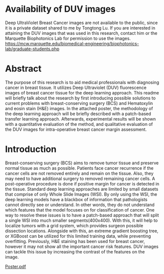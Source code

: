 # Availability of DUV images
Deep UltraViolet Breast Cancer images are not available to the public, since it is a private dataset shared to me by Tongtong Lu. 
If you are interested in attaining the DUV images that was used in this research, contact him or the Marquette Biophotonics Lab for permission to use the images. 
https://mcw.marquette.edu/biomedical-engineering/biophotonics-lab/graduate-students.php

# Abstract
The purpose of this research is to aid medical professionals with diagnosing cancer in breast tissue. It utilizes Deep Ultraviolet (DUV) fluorescence images of breast cancer tissue for the deep learning approach. This readme will briefly talk about the research by first introducing possible solutions to current problems with breast-conserving surgery (BCS) and Hematoxylin and eosin stain (H&E) images. In the attached poster, the methodology of the deep learning approach will be briefly described with a patch-based transfer learning approach. Afterwards, experimental results will be shown with a quantitative evaluation of the method, and qualitative evaluation of the DUV images for intra-operative breast cancer margin assessment.

# Introduction
Breast-conserving surgery (BCS) aims to remove tumor tissue and preserve normal tissue as much as possible. Patients face cancer recurrence if the cancer cells are not removed entirely and remain on the tissue. Also, they may need to have additional surgery to removed remaining cancer cells. A post-operative procedure is done if positive margin for cancer is detected in the tissue. Standard deep learning approaches are limited by small datasets that comprise of only Whole Slide Images (WSI). By only using the WSI, the deep learning models have a blackbox of information that pathologists cannot directly see or understand. In other words, they do not understand which features that the model focuses on for classification of cancer. One way to resolve these issues is to have a patch-based approach that will split a single WSI into much smaller segments(400x400). With this, it will help to localize tumors with a grid system, which provides surgeon possible dissection locations. Alongside with this, an extreme gradient boosting tree, or XGBoost can be utilized for this limited training data, while preventing overfitting. Previously, H&E staining has been used for breast cancer, however it may not show all the important cancer risk features. DUV images can tackle this issue by increasing the contrast of the features on the image.

[Poster.pdf](https://github.com/dominusoctane/Breast-Cancer-Research/files/7566537/Poster.pdf)
